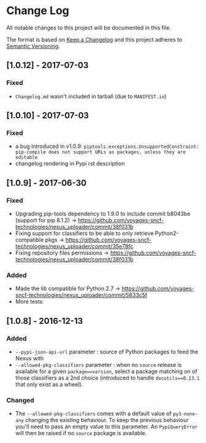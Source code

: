 # Change Log
All notable changes to this project will be documented in this file.

The format is based on [Keep a Changelog](http://keepachangelog.com/)
and this project adheres to [Semantic Versioning](http://semver.org/).

## [1.0.12] - 2017-07-03
### Fixed
- `Changelog.md` wasn't included in tarball (due to `MANIFEST.in`)

## [1.0.10] - 2017-07-03
### Fixed
- a bug introduced in v1.0.9: `piptools.exceptions.UnsupportedConstraint: pip-compile does not support URLs as packages, unless they are editable`
- changelog rendering in Pypi rst description

## [1.0.9] - 2017-06-30
### Fixed
- Upgrading pip-tools dependency to 1.9.0 to include commit b8043be (support for pip 8.1.2) -> https://github.com/voyages-sncf-technologies/nexus_uploader/commit/38f031b
- Fixing support for classifiers to be able to only retrieve Python2-compatible pkgs -> https://github.com/voyages-sncf-technologies/nexus_uploader/commit/35e78fc
- Fixing repository files permissions -> https://github.com/voyages-sncf-technologies/nexus_uploader/commit/38f031b

### Added
- Made the lib compatible for Python 2.7 -> https://github.com/voyages-sncf-technologies/nexus_uploader/commit/5833c5f
- More tests

## [1.0.8] - 2016-12-13
### Added
- `--pypi-json-api-url` parameter : source of Python packages to feed the Nexus with
- `--allowed-pkg-classifiers` parameter : when no `source` release is available for a given `package==version`,
  select a package matching on of those classifiers as a 2nd choice
  (introduced to handle `docutils==0.13.1` that only exist as a wheel).

### Changed
- The `--allowed-pkg-classifiers` comes with a default value of `py3-none-any` changing the existing behaviour.
  To keep the previous behaviour you'll need to pass an empty value to this parameter.
  An `PypiQueryError` will then be raised if no `source` package is available.
